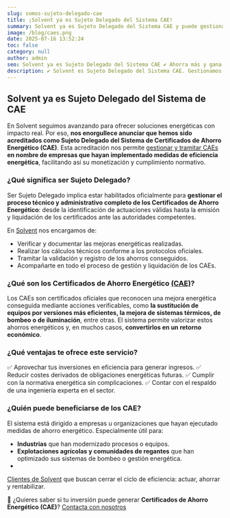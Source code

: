 ```yaml
---
slug: somos-sujeto-delegado-cae
title: ¡Solvent ya es Sujeto Delegado del Sistema CAE!
summary: Solvent ya es Sujeto Delegado del Sistema CAE y puede gestionar tus certificados de ahorro energético de forma completa y rentable.
image: /blog/caes.png
date: 2025-07-16 13:52:24
toc: false
category: null
author: admin
seo: Solvent ya es Sujeto Delegado del Sistema CAE ✔ Ahorra más y gana eficiencia
description: ✔ Solvent es Sujeto Delegado del Sistema CAE. Gestionamos tus Certificados de Ahorro Energético para que transformes el ahorro en rentabilidad.
---
```

## Solvent ya es Sujeto Delegado del Sistema de CAE

En Solvent seguimos avanzando para ofrecer soluciones energéticas con impacto real. Por eso, **nos enorgullece anunciar que hemos sido acreditados como Sujeto Delegado del Sistema de Certificados de Ahorro Energético (CAE)**. Esta acreditación nos permite [gestionar y tramitar CAEs](https://www.miteco.gob.es/es/energia/eficiencia/cae/agentes.html) **en nombre de empresas que hayan implementado medidas de eficiencia energética**, facilitando así su monetización y cumplimiento normativo.

### ¿Qué significa ser Sujeto Delegado?

Ser Sujeto Delegado implica estar habilitados oficialmente para **gestionar el proceso técnico y administrativo completo de los Certificados de Ahorro Energético**: desde la identificación de actuaciones válidas hasta la emisión y liquidación de los certificados ante las autoridades competentes.

En [Solvent](/) nos encargamos de:

- Verificar y documentar las mejoras energéticas realizadas.
- Realizar los cálculos técnicos conforme a los protocolos oficiales.
- Tramitar la validación y registro de los ahorros conseguidos.
- Acompañarte en todo el proceso de gestión y liquidación de los CAEs.

### ¿Qué son los Certificados de Ahorro Energético [(CAE)](https://www.miteco.gob.es/es/energia/eficiencia/cae.html)?

Los CAEs son certificados oficiales que reconocen una mejora energética conseguida mediante acciones verificables, como **la sustitución de equipos por versiones más eficientes, la mejora de sistemas térmicos, de bombeo o de iluminación**, entre otras. El sistema permite valorizar estos ahorros energéticos y, en muchos casos, **convertirlos en un retorno económico**.

### ¿Qué ventajas te ofrece este servicio?

✅ Aprovechar tus inversiones en eficiencia para generar ingresos. ✅ Reducir costes derivados de obligaciones energéticas futuras. ✅ Cumplir con la normativa energética sin complicaciones. ✅ Contar con el respaldo de una ingeniería experta en el sector.

### ¿Quién puede beneficiarse de los CAE?

El sistema está dirigido a empresas u organizaciones que hayan ejecutado medidas de ahorro energético. Especialmente útil para:

- **Industrias** que han modernizado procesos o equipos.
- **Explotaciones agrícolas y comunidades de regantes** que han optimizado sus sistemas de bombeo o gestión energética.
- 


[Clientes de Solvent](/proyectos/) que buscan cerrar el ciclo de eficiencia: actuar, ahorrar y rentabilizar.

📩 ¿Quieres saber si tu inversión puede generar **Certificados de Ahorro Energético (CAE)**?
[Contacta con nosotros ](/contacto/)
